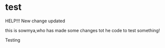 


# test
HELP!!!
New change updated

this is sowmya,who has made some changes tot he code to test something!


Testing
